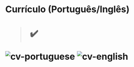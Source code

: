 <h1> Currículo (Português/Inglês) <h1> 

  > ✔️

![cv-portuguese](https://user-images.githubusercontent.com/79876042/152844930-c4bd42e3-3809-4aab-8a7f-5a0c242d280c.png)
![cv-english](https://user-images.githubusercontent.com/79876042/152844939-112d93b1-d42c-4f93-8ebb-e8f094eb8ad4.png)
